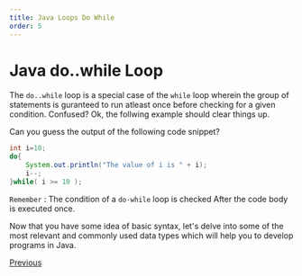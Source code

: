 ```yaml
---
title: Java Loops Do While
order: 5
---
```

# Java do..while Loop

The `do..while` loop is a special case of the `while` loop wherein the group of statements is guranteed to run atleast once before checking for a given condition. Confused? Ok, the follwing example should clear things up.

Can you guess the output of the following code snippet?

```java
int i=10;
do{
    System.out.println("The value of i is " + i);
    i--;
}while( i >= 10 );
```

`Remember` : The condition of a `do-while` loop is checked After the code body is executed once.

Now that you have some idea of basic syntax, let's delve into some of the most relevant and commonly used data types which will help you to develop programs in Java.

[Previous](Java-Basics)
